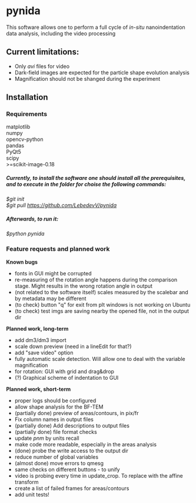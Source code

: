 # pynida

This software allows one to perform a full cycle of *in-situ* nanoindentation data analysis, including the video processing

**Current limitations:**
---
- Only *avi* files for video  
- Dark-field images are expected for the particle shape evolution analysis
- Magnification should not be shanged during the experiment

**Installation**
---

### Requirements
matplotlib  
numpy  
opencv-python  
pandas  
PyQt5  
scipy  
\>=scikit-image-0.18

##### Currently, to install the software one should install all the prerequisites, and to execute in the folder for choise the following commands:
*\$git init*  
*\$git pull https://github.com/LebedevV/pynida*
##### Afterwards, to run it:
*\$python pynida*

### Feature requests and planned work

**Known bugs**
- fonts in GUI might be corrupted 
- re-measuring of the rotation angle happens during the comparison stage. Might results in the wrong rotation angle in output
- (not related to the software itself) scales measured by the scalebar and by metadata may be different
-	(to check) button "q" for exit from plt windows is not working on Ubuntu
- (to check) test imgs are saving nearby the opened file, not in the output dir
 
 **Planned work, long-term**
- add dm3/dm3 import
- scale down preview (need in a lineEdit for that?)
- add "save video" option
- fully automatic scale detection. Will allow one to deal with the variable magnification
- for rotation: GUI with grid and drag&drop
- (?) Graphical scheme of indentation to GUI
 
 **Planned work, short-term**
- proper logs should be configured  
- allow shape analysis for the BF-TEM  
- (partially done) preview of areas/contours, in pix/fr
- Fix column names in output files  
- (partially done) Add descriptions to output files
- (partially done) file format checks
- update *pnm* by units recall
- make code more readable, especially in the areas analysis
- (done) probe the write access to the output dir
- reduce number of global variables
- (almost done) move errors to qmesg
- same checks on different buttons - to unify
- video is probing every time in update_crop. To replace with the affine transform
- create a list of failed frames for areas/contours
- add unit tests!
  

